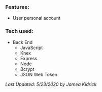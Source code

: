 ### **Features:**
- User personal account

### **Tech used:**
- Back End
  - JavaScript
  - Knex
  - Express
  - Node
  - Bcrypt
  - JSON Web Token

*Last Updated: 5/23/2020 by Jamea Kidrick*
